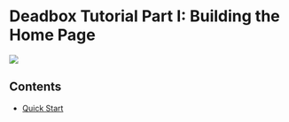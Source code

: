 # Deadbox Tutorial Part I: Building the Home Page

<img src="https://honeycomb-marketplace.azurewebsites.net/demos/deadbox/images/deadbox-pt1-final.png">

## Contents

* [Quick Start](https://github.com/Schalltech/honeycomb-tutorials/edit/master/tutorials/movie%20store/README.md)
